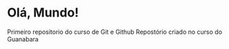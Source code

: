 # Olá, Mundo!
 Primeiro repositorio do curso de Git e Github
 Repostório criado no curso do Guanabara